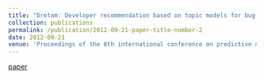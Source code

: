 ```yaml
---
title: "Dretom: Developer recommendation based on topic models for bug resolution"
collection: publications
permalink: /publication/2012-09-21-paper-title-number-2
date: 2012-09-21
venue: 'Proceedings of the 8th international conference on predictive models in software engineering'
---
```


[paper](https://dl.acm.org/doi/abs/10.1145/2365324.2365329)
